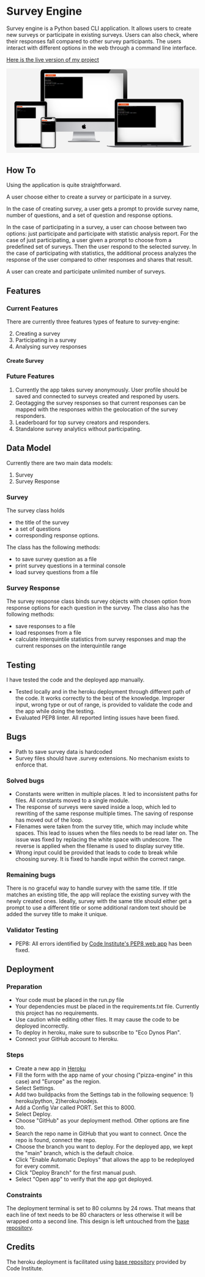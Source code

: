 # Survey Engine

Survey engine is a Python based CLI application. It allows users to create new surveys or participate in existing surveys. Users can also check, where their responses fall compared to other survey participants. The users interact with different options in the web through a command line interface. 

[Here is the live version of my project](https://survey-engine-5260bd538ecd.herokuapp.com/)

![survey-engine multiscreen screenshot](https://github.com/fokhrun/survey-engine/blob/main/images/survey_engine_screenshot.png)

## How To

Using the application is quite straightforward. 

A user choose either to create a survey or participate in a survey. 

In the case of creating survey, a user gets a prompt to provide survey name, number of questions, and a set of question and response options. 

In the case of participating in a survey, a user can choose between two options: just participate and participate with statistic analysis report. For the case of just participating, a user given a prompt to choose from a predefined set of surveys. Then the user respond to the selected survey. In the case of participating with statistics, the additional process analyzes the response of the user compared to other responses and shares that result.

A user can create and participate unlimited number of surveys.

## Features

### Current Features

There are currently three features types of feature to survey-engine:

2. Creating a survey
2. Participating in a survey
3. Analysing survey responses

#### Create Survey

####

####

### Future Features

1. Currently the app takes survey anonymously. User profile should be saved and connected to surveys created and responed by users.
2. Geotagging the survey responses so that current responses can be mapped with the responses within the geolocation of the survey responders.
3. Leaderboard for top survey creators and responders.
4. Standalone survey analytics without participating.

## Data Model

Currently there are two main data models: 
1. Survey 
2. Survey Response 

### Survey

The survey class holds 
- the title of the survey
- a set of questions 
- corresponding response options. 

The class has the following methods: 
- to save survey question as a file 
- print survey questions in a terminal console
- load survey questions from a file

### Survey Response

The survey response class binds survey objects with chosen option from response options for each question in the survey. 
The class also has the following methods:
- save responses to a file
- load responses from a file
- calculate interquintile statistics from survey responses and map the current responses on the interquintile range

## Testing

I have tested the code and the deployed app manually. 
- Tested locally and in the heroku deployment through different path of the code. It works correctly to the best of the knowledge. Improper input, wrong type or out of range, is provided to validate the code and the app while doing the testing. 
- Evaluated PEP8 linter. All reported linting issues have been fixed. 

## Bugs

- Path to save survey data is hardcoded
- Survey files should have .survey extensions. No mechanism exists to enforce that.

### Solved bugs

- Constants were written in multiple places. It led to inconsistent paths for files. All constants moved to a single module. 
- The response of surveys were saved inside a loop, which led to rewriting of the same response multiple times. 
The saving of response has moved out of the loop.
- Filenames were taken from the survey title, which may include white spaces. This lead to issues when the files needs to be read later on. The issue was fixed by replacing the white space with undescore. The reverse is applied when the filename is used to display survey title. 
- Wrong input could be provided that leads to code to break while choosing survey. It is fixed to handle input within the correct range. 

### Remaining bugs

There is no graceful way to handle survey with the same title. If title matches an existing title, the app will replace the existing survey with the newly created ones. Ideally, survey with the same title should either get a prompt to use a different title or some additional random text should be added the survey title to make it unique.

### Validator Testing

- PEP8: All errors identified by [Code Institute's PEP8 web app](https://pep8ci.herokuapp.com) has been fixed.

## Deployment

### Preparation
- Your code must be placed in the run.py file
- Your dependencies must be placed in the requirements.txt file. Currently this project has no requirements.
- Use caution while editing other files. It may cause the code to be deployed incorrectly.
- To deploy in heroku, make sure to subscribe to "Eco Dynos Plan".
- Connect your GitHub account to Heroku.

### Steps
- Create a new app in [Heroku](https://dashboard.heroku.com/apps)
- Fill the form with the app name of your chosing ("pizza-engine" in this case) and "Europe" as the region.
- Select Settings. 
- Add two buildpacks from the Settings tab in the following sequence: 1) heroku/python, 2)heroku/nodejs.
- Add a Config Var called PORT. Set this to 8000.
- Select Deploy.
- Choose "GitHub" as your deployment method. Other options are fine too.
- Search the repo name in GitHub that you want to connect. Once the repo is found, connect the repo.
- Choose the branch you want to deploy. For the deployed app, we kept the "main" branch, which is the default choice.
- Click "Enable Automatic Deploys" that allows the app to be redeployed for every commit.
- Click "Deploy Branch" for the first manual push.
- Select "Open app" to verify that the app got deployed.

### Constraints
The deployment terminal is set to 80 columns by 24 rows. That means that each line of text needs to be 80 characters or less otherwise it will be wrapped onto a second line. This design is left untouched from the [base repository](https://github.com/Code-Institute-Org/python-essentials-template).


## Credits
The heroku deployment is facilitated using [base repository](https://github.com/Code-Institute-Org/python-essentials-template) provided by Code Institute.